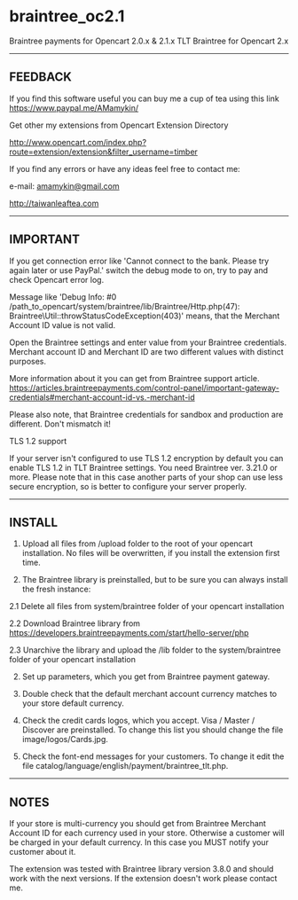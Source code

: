 # braintree_oc2.1
Braintree payments for Opencart 2.0.x &amp; 2.1.x
TLT Braintree for Opencart 2.x

--------
FEEDBACK
--------

If you find this software useful you can buy me a cup of tea using this link
https://www.paypal.me/AMamykin/

Get other my extensions from Opencart Extension Directory

http://www.opencart.com/index.php?route=extension/extension&filter_username=timber

If you find any errors or have any ideas feel free to contact me:

e-mail: amamykin@gmail.com

http://taiwanleaftea.com

---------
IMPORTANT
---------

If you get connection error like 'Cannot connect to the bank. Please try again later or use PayPal.' switch the debug mode to on, try to pay and check Opencart error log.

Message like 'Debug Info: #0 /path_to_opencart/system/braintree/lib/Braintree/Http.php(47): Braintree\Util::throwStatusCodeException(403)' means, that the Merchant Account ID value is not valid.

Open the Braintree settings and enter value from your Braintree credentials. Merchant account ID and Merchant ID are two different values with distinct purposes.

More information about it you can get from Braintree support article.
https://articles.braintreepayments.com/control-panel/important-gateway-credentials#merchant-account-id-vs.-merchant-id

Please also note, that Braintree credentials for sandbox and production are different. Don't mismatch it!

TLS 1.2 support

If your server isn't configured to use TLS 1.2 encryption by default you can enable TLS 1.2 in TLT Braintree settings. You need Braintree ver. 3.21.0 or more. Please note that in this case another parts of your shop can use less secure encryption, so is better to configure your server properly.

-------
INSTALL
-------

1. Upload all files from /upload folder to the root of your opencart installation. No files will be overwritten, if you install the extension first time.

2. The Braintree library is preinstalled, but to be sure you can always install the fresh instance:

2.1 Delete all files from system/braintree folder of your opencart installation 

2.2 Download Braintree library from https://developers.braintreepayments.com/start/hello-server/php

2.3 Unarchive the library and upload the /lib folder to the system/braintree folder of your opencart installation

2. Set up parameters, which you get from Braintree payment gateway.

3. Double check that the default merchant account currency matches to your store default currency. 

4. Check the credit cards logos, which you accept. Visa / Master / Discover are preinstalled. To change this list you should change the file image/logos/Cards.jpg.

5. Check the font-end messages for your customers. To change it edit the file catalog/language/english/payment/braintree_tlt.php. 

-----
NOTES
-----

If your store is multi-currency you should get from Braintree Merchant Account ID for each currency used in your store. Otherwise a customer will be charged in your default currency. In this case you MUST notify your customer about it.

The extension was tested with Braintree library version 3.8.0 and should work with the next versions. If the extension doesn't work please contact me.
